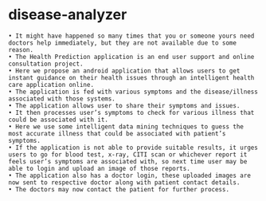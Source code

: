 # disease-analyzer

    • It might have happened so many times that you or someone yours need doctors help immediately, but they are not available due to some reason. 
    • The Health Prediction application is an end user support and online consultation project. 
    • Here we propose an android application that allows users to get instant guidance on their health issues through an intelligent health care application online.
    • The application is fed with various symptoms and the disease/illness associated with those systems. 
    • The application allows user to share their symptoms and issues. 
    • It then processes user’s symptoms to check for various illness that could be associated with it. 
    • Here we use some intelligent data mining techniques to guess the most accurate illness that could be associated with patient’s symptoms. 
    • If the application is not able to provide suitable results, it urges users to go for blood test, x-ray, CITI scan or whichever report it feels user’s symptoms are associated with, so next time user may be able to login and upload an image of those reports. 
    • The application also has a doctor login, these uploaded images are now sent to respective doctor along with patient contact details. 
    • The doctors may now contact the patient for further process.
